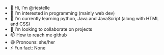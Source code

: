 - 👋 Hi, I’m @riestelle
- 👀 I’m interested in programming (mainly web dev)
- 🌱 I’m currently learning python, Java and JavaScript (along with HTML and CSS) 
- 💞️ I’m looking to collaborate on projects
- 📫 How to reach me github
- 😄 Pronouns: she/her
- ⚡ Fun fact: None

<!---
riestelle/riestelle is a ✨ special ✨ repository because its `README.md` (this file) appears on your GitHub profile.
You can click the Preview link to take a look at your changes.
--->
